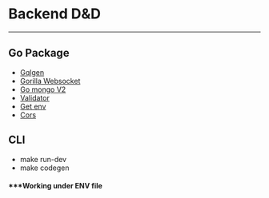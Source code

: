# Backend D&D

---

## Go Package

- [Gqlgen](github.com/99designs/gqlgen)
- [Gorilla Websocket](https://github.com/gorilla/websocket)
- [Go mongo V2](go.mongodb.org/mongo-driver/v2/mongo)
- [Validator](https://pkg.go.dev/github.com/go-playground/validator/v10)
- [Get env](github.com/joho/godotenv)
- [Cors](github.com/rs/cors)

## CLI

- make run-dev
- make codegen

#### \*\*\*Working under ENV file
